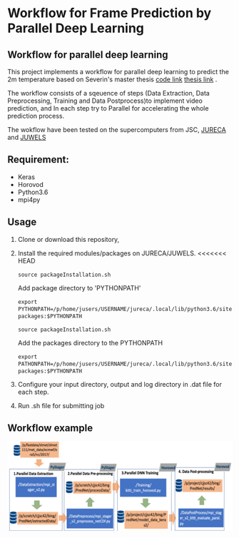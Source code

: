 # Workflow for Frame Prediction by Parallel Deep Learning



## Workflow for parallel deep learning 

This project implements a workflow for parallel deep learning to predict the 2m temperature based on Severin's master thesis [code link](https://github.com/severin1992/airtemprednet) [thesis link](https://b2drop.eudat.eu/s/RmTd8K3pLsDMFw6) . 


The workflow consists of a sqeuence of steps (Data Extraction, Data Preprocessing, Training and Data Postprocess)to implement video prediction, and In each step try to Parallel for accelerating the whole prediction process.


The wokflow have been tested on the supercomputers from JSC, [JURECA](https://www.fz-juelich.de/ias/jsc/EN/Expertise/Supercomputers/JURECA/JURECA_node.html) and [JUWELS](https://www.fz-juelich.de/ias/jsc/EN/Expertise/Supercomputers/JUWELS/JUWELS_node.html)


## Requirement:
* Keras
* Horovod
* Python3.6
* mpi4py



## Usage

1. Clone or download this repository,
2. Install the required modules/packages on JURECA/JUWELS.
<<<<<<< HEAD
    
    ```shell
    source packageInstallation.sh
    ```
    
    Add package directory to 'PYTHONPATH'
    ```shell
    export PYTHONPATH=/p/home/jusers/USERNAME/jureca/.local/lib/python3.6/site-packages:$PYTHONPATH
    ``` 


    ```shell
    source packageInstallation.sh
    ```
    Add the packages directory to the PYTHONPATH
    ```shell
    export PATHONPATH=/p/home/jusers/USERNAME/jureca/.local/lib/python3.6/site-packages:$PYTHONPATH
    ```

3. Configure your input directory, output and log directory in .dat file for each step.


4. Run .sh file for submitting job


## Workflow example

![Compare all types of models in one leading day](Workflow.png?raw=true )

